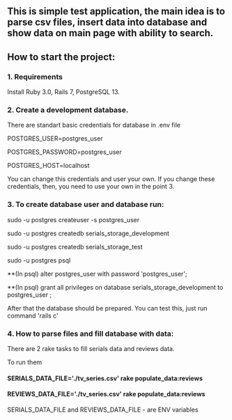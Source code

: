 ## This is simple test application, the main idea is to parse csv files, insert data into database and show data on main page with ability to search.

## How to start the project:

### 1. Requirements
Install Ruby 3.0, Rails 7, PostgreSQL 13.

### 2. Create a development database.

There are standart basic credentials for database in .env file

POSTGRES_USER=postgres_user

POSTGRES_PASSWORD=postgres_user

POSTGRES_HOST=localhost

You can change this credentials and user your own. If you change these credentials, then, you need to use your own in the point 3.

### 3. To create database user and database run: 

sudo -u postgres createuser -s postgres_user

sudo -u postgres createdb serials_storage_development

sudo -u postgres createdb serials_storage_test

sudo -u postgres psql

**(In psql) alter postgres_user with password 'postgres_user';

**(In psql) grant all privileges on database serials_storage_development to postgres_user ;

After that the database should be prepared.
You can test this, just run command 'rails c'

### 4. How to parse files and fill database with data:

There are 2 rake tasks to fill serials data and reviews data.

To run them

#### SERIALS_DATA_FILE='./tv_series.csv' rake populate_data:reviews 

#### REVIEWS_DATA_FILE='./tv_series.csv' rake populate_data:reviews

SERIALS_DATA_FILE and REVIEWS_DATA_FILE - are ENV variables

